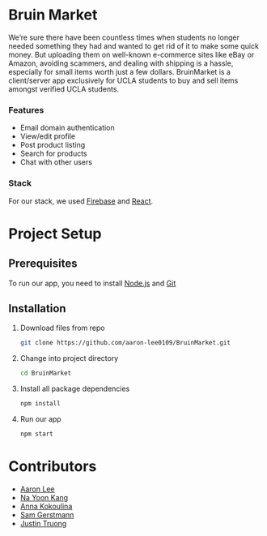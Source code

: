 # Bruin Market

We’re sure there have been countless times when students no longer needed something they had and wanted to get rid of it to make some quick money. But uploading them on well-known e-commerce sites like eBay or Amazon, avoiding scammers, and dealing with shipping is a hassle, especially for small items worth just a few dollars. BruinMarket is a client/server app exclusively for UCLA students to buy and sell items amongst verified UCLA students. 

### Features
- Email domain authentication
- View/edit profile
- Post product listing
- Search for products 
- Chat with other users

### Stack
For our stack, we used [Firebase](https://firebase.google.com/) and [React](https://react.dev/).

# Project Setup

## Prerequisites
To run our app, you need to install [Node.js](https://nodejs.org/en) and [Git](https://github.com/git-guides/install-git)

## Installation
1. Download files from repo
   ```bash
   git clone https://github.com/aaron-lee0109/BruinMarket.git
   ```
2. Change into project directory
   ``` bash
   cd BruinMarket
   ```
3. Install all package dependencies 
   ``` bash
   npm install
   ```
4. Run our app
   ``` bash
   npm start
   ```

# Contributors
- [Aaron Lee](https://github.com/aaron-lee0109)
- [Na Yoon Kang](https://github.com/nykang17)
- [Anna Kokoulina](https://github.com/Anna-Koko)
- [Sam Gerstmann](https://github.com/SuddenlyCoding)
- [Justin Truong](https://github.com/justinktruong)
